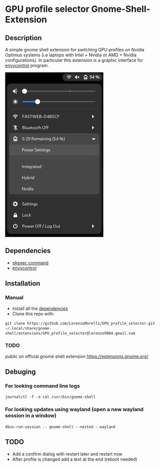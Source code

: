 # GPU profile selector Gnome-Shell-Extension

## Description
A simple gnome shell extension for switching GPU profiles on Nvidia Optimus systems (i.e laptops with Intel + Nvidia or AMD + Nvidia configurations).
In particular this extension is a graphic interface for [envycontrol](https://github.com/geminis3/envycontrol) program.

![screenshot example](./extension_screenshot.png)

## Dependencies
- [pkexec command](https://command-not-found.com/pkexec)
- [envycontrol](https://github.com/geminis3/envycontrol)

## Installation
### Manual
- Install all the [dependencies](#Dependencies) 
- Clone this repo with:
```
git clone https://github.com/LorenzoMorelli/GPU_profile_selector.git ~/.local/share/gnome-shell/extensions/GPU_profile_selector@lorenzo9904.gmail.com
```

### TODO
public on official gnome shell extension https://extensions.gnome.org/

## Debuging

### For looking command line logs
```journalctl -f -o cat /usr/bin/gnome-shell```

### For looking updates using wayland (open a new wayland session in a window)
```dbus-run-session -- gnome-shell --nested --wayland```

## TODO
- Add a confirm dialog with restart later and restart now
- After profile is changed add a text at the end (reboot needed)
